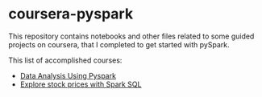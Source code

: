 # coursera-pyspark

This repository contains notebooks and other files related to some guided projects on coursera, that I completed to get started with pySpark.

This list of accomplished courses:
- [Data Analysis Using Pyspark](https://www.coursera.org/projects/data-analysis-using-pyspark)
- [Explore stock prices with Spark SQL](https://www.coursera.org/learn/data-exploration-spark-sql/)
